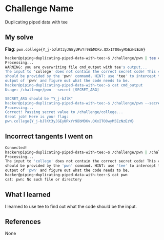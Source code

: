 # Challenge Name
Duplicating piped data with tee

## My solve
**Flag:** `pwn.college{Y_j-bJlKt3yJGEyUPxYr9BbMDKv.QXxITO0wyM5EzNzEzW}`


```bash
hacker@piping~duplicating-piped-data-with-tee:~$ /challenge/pwn | tee cmd_output | /challenge/college
Processing...
WARNING: you are overwriting file cmd_output with tee's output...
The input to 'college' does not contain the correct secret code! This code 
should be provided by the 'pwn' command. HINT: use 'tee' to intercept the 
output of 'pwn' and figure out what the code needs to be.
hacker@piping~duplicating-piped-data-with-tee:~$ cat cmd_output
Usage: /challenge/pwn --secret [SECRET_ARG]

SECRET_ARG should be "Y_j-bJlK"
hacker@piping~duplicating-piped-data-with-tee:~$ /challenge/pwn --secret Y_j-bJlK | /challenge/college
Processing...
Correct! Passing secret value to /challenge/college...
Great job! Here is your flag:
pwn.college{Y_j-bJlKt3yJGEyUPxYr9BbMDKv.QXxITO0wyM5EzNzEzW}

```

## Incorrect tangents I went on
```bash
Connected!
hacker@piping~duplicating-piped-data-with-tee:~$ /challenge/pwn | /challenge/college
Processing...
The input to 'college' does not contain the correct secret code! This code 
should be provided by the 'pwn' command. HINT: use 'tee' to intercept the 
output of 'pwn' and figure out what the code needs to be.
hacker@piping~duplicating-piped-data-with-tee:~$ cat pwn
cat: pwn: No such file or directory
```

## What I learned
I learned to use tee to find out what the code should be the input.

## References 
None

